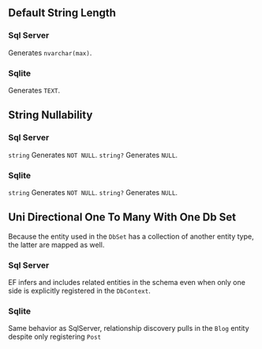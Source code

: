 ## Default String Length
### Sql Server
Generates `nvarchar(max)`.
### Sqlite
Generates `TEXT`.
## String Nullability
### Sql Server
`string` Generates `NOT NULL`.
`string?` Generates `NULL`.
### Sqlite
`string` Generates `NOT NULL`.
`string?` Generates `NULL`.
## Uni Directional One To Many With One Db Set
Because the entity used in the `DbSet` has a collection of another entity type, the latter are mapped as well.
### Sql Server
EF infers and includes related entities in the schema even when only one side is explicitly registered in the `DbContext`.
### Sqlite
Same behavior as SqlServer, relationship discovery pulls in the `Blog` entity despite only registering `Post`
